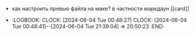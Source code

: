 - как настроить превью файла на маке? в частности маркдаун [[card]]

- :LOGBOOK:
  CLOCK: [2024-06-04 Tue 00:48:27]
  CLOCK: [2024-06-04 Tue 00:48:41]--[2024-06-04 Tue 21:39:04] =>  20:50:23
  :END: